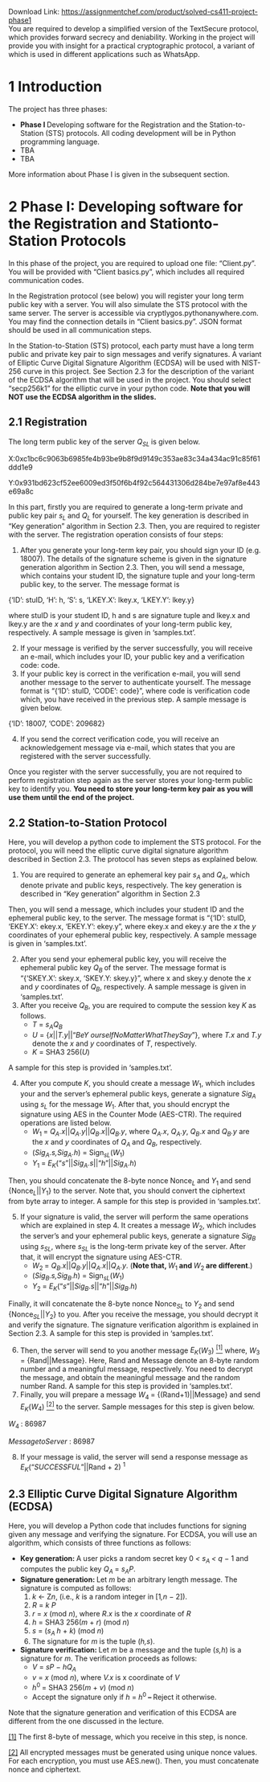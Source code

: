 Download Link: https://assignmentchef.com/product/solved-cs411-project-phase1
<br>
You are required to develop a simplified version of the TextSecure protocol, which provides forward secrecy and deniability. Working in the project will provide you with insight for a practical cryptographic protocol, a variant of which is used in different applications such as WhatsApp.

<h1>1      Introduction</h1>

The project has three phases:

<ul>

 <li><strong>Phase I </strong>Developing software for the Registration and the Station-to-Station (STS) protocols. All coding development will be in Python programming language.</li>

 <li>TBA</li>

 <li>TBA</li>

</ul>

More information about Phase I is given in the subsequent section.

<h1>2 Phase I: Developing software for the Registration and Stationto-Station Protocols</h1>

In this phase of the project, you are required to upload one file: “Client.py”. You will be provided with “Client basics.py”, which includes all required communication codes.

In the Registration protocol (see below) you will register your long term public key with a server. You will also simulate the STS protocol with the same server. The server is accessible via cryptlygos.pythonanywhere.com. You may find the connection details in “Client basics.py”. JSON format should be used in all communication steps.

In the Station-to-Station (STS) protocol, each party must have a long term public and private key pair to sign messages and verify signatures. A variant of Elliptic Curve Digital Signature Algorithm (ECDSA) will be used with NIST-256 curve in this project. See Section 2.3 for the description of the variant of the ECDSA algorithm that will be used in the project. You should select “secp256k1” for the elliptic curve in your python code. <strong>Note that you will NOT use the ECDSA algorithm in the slides.</strong>

<h2>2.1     Registration</h2>

The long term public key of the server <em>Q<sub>SL </sub></em>is given below.

X:0xc1bc6c9063b6985fe4b93be9b8f9d9149c353ae83c34a434ac91c85f61ddd1e9

Y:0x931bd623cf52ee6009ed3f50f6b4f92c564431306d284be7e97af8e443e69a8c

In this part, firstly you are required to generate a long-term private and public key pair <em>s<sub>L </sub></em>and <em>Q<sub>L </sub></em>for yourself. The key generation is described in “Key generation” algorithm in Section 2.3. Then, you are required to register with the server. The registration operation consists of four steps:

<ol>

 <li>After you generate your long-term key pair, you should sign your ID (e.g. 18007). The details of the signature scheme is given in the signature generation algorithm in Section 2.3. Then, you will send a message, which contains your student ID, the signature tuple and your long-term public key, to the server. The message format is</li>

</ol>

{‘ID’: stuID, ‘H’: h, ‘S’: s, ‘LKEY.X’: lkey.x, ‘LKEY.Y’: lkey.y}

where stuID is your student ID, h and s are signature tuple and lkey.x and lkey.y are the <em>x </em>and <em>y </em>and coordinates of your long-term public key, respectively. A sample message is given in ‘samples.txt’.

<ol start="2">

 <li>If your message is verified by the server successfully, you will receive an e-mail, which includes your ID, your public key and a verification code: code.</li>

 <li>If your public key is correct in the verification e-mail, you will send another message to the server to authenticate yourself. The message format is “{‘ID’: stuID, ‘CODE’: code}”, where code is verification code which, you have received in the previous step. A sample message is given below.</li>

</ol>

{‘ID’: 18007, ‘CODE’: 209682}

<ol start="4">

 <li>If you send the correct verification code, you will receive an acknowledgement message via e-mail, which states that you are registered with the server successfully.</li>

</ol>

Once you register with the server successfully, you are not required to perform registration step again as the server stores your long-term public key to identify you. <strong>You need to store your long-term key pair as you will use them until the end of the project.</strong>

<h2>2.2       Station-to-Station Protocol</h2>

Here, you will develop a python code to implement the STS protocol. For the protocol, you will need the elliptic curve digital signature algorithm described in Section 2.3. The protocol has seven steps as explained below.

<ol>

 <li>You are required to generate an ephemeral key pair <em>s<sub>A </sub></em>and <em>Q<sub>A</sub></em>, which denote private and public keys, respectively. The key generation is described in “Key generation” algorithm in Section 2.3</li>

</ol>

Then, you will send a message, which includes your student ID and the ephemeral public key, to the server. The message format is “{‘ID’: stuID, ‘EKEY.X’: ekey.x, ‘EKEY.Y’: ekey.y”, where ekey.x and ekey.y are the <em>x </em>the <em>y </em>coordinates of your ephemeral public key, respectively. A sample message is given in ‘samples.txt’.

<ol start="2">

 <li>After you send your ephemeral public key, you will receive the ephemeral public key <em>Q<sub>B </sub></em>of the server. The message format is “{‘SKEY.X’: skey.x, ‘SKEY.Y: skey.y}”, where x and skey.y denote the <em>x </em>and <em>y </em>coordinates of <em>Q<sub>B</sub></em>, respectively. A sample message is given in ‘samples.txt’.</li>

 <li>After you receive <em>Q<sub>B</sub></em>, you are required to compute the session key <em>K </em>as follows.

  <ul>

   <li><em>T </em>= <em>s<sub>A</sub>Q<sub>B</sub></em></li>

   <li><em>U </em>= {<em>x</em>||<em>T.y</em>||“<em>BeY ourselfNoMatterWhatTheySay</em>”}, where <em>T.x </em>and <em>T.y </em>denote the <em>x </em>and <em>y </em>coordinates of <em>T</em>, respectively.</li>

   <li><em>K </em>= SHA3 256(<em>U</em>)</li>

  </ul></li>

</ol>

A sample for this step is provided in ‘samples.txt’.

<ol start="4">

 <li>After you compute <em>K</em>, you should create a message <em>W</em><sub>1</sub>, which includes your and the server’s ephemeral public keys, generate a signature <em>Sig<sub>A </sub></em>using <em>s<sub>L </sub></em>for the message <em>W</em><sub>1</sub>. After that, you should encrypt the signature using AES in the Counter Mode (AES-CTR). The required operations are listed below.

  <ul>

   <li><em>W</em><sub>1 </sub>= <em>Q<sub>A</sub>.x</em>||<em>Q<sub>A</sub>.y</em>||<em>Q<sub>B</sub>.x</em>||<em>Q<sub>B</sub>.y</em>, where <em>Q<sub>A</sub>.x</em>, <em>Q<sub>A</sub>.y</em>, <em>Q<sub>B</sub>.x </em>and <em>Q<sub>B</sub>.y </em>are the <em>x </em>and <em>y </em>coordinates of <em>Q<sub>A </sub></em>and <em>Q<sub>B</sub></em>, respectively.</li>

   <li>(<em>Sig<sub>A</sub>.s,Sig<sub>A</sub>.h</em>) = Sign<em><sub>s</sub></em><em><sub>L</sub></em>(<em>W</em><sub>1</sub>)</li>

   <li><em>Y</em><sub>1 </sub>= <em>E<sub>K</sub></em>(“<em>s</em>”||<em>Sig<sub>A</sub>.s</em>||“<em>h</em>”||<em>Sig<sub>A</sub>.h</em>)</li>

  </ul></li>

</ol>

Then, you should concatenate the 8-byte nonce Nonce<em><sub>L </sub></em>and <em>Y</em><sub>1 </sub>and send {Nonce<em><sub>L</sub></em>||<em>Y</em><sub>1</sub>} to the server. Note that, you should convert the ciphertext from byte array to integer. A sample for this step is provided in ‘samples.txt’.

<ol start="5">

 <li>If your signature is valid, the server will perform the same operations which are explained in step 4. It creates a message <em>W</em><sub>2</sub>, which includes the server’s and your ephemeral public keys, generate a signature <em>Sig<sub>B </sub></em>using <em>s<sub>SL</sub></em>, where <em>s<sub>SL </sub></em>is the long-term private key of the server. After that, it will encrypt the signature using AES-CTR.

  <ul>

   <li><em>W</em><sub>2 </sub>= <em>Q<sub>B</sub>.x</em>||<em>Q<sub>B</sub>.y</em>||<em>Q<sub>A</sub>.x</em>||<em>Q<sub>A</sub>.y</em>. (<strong>Note that, </strong><em>W</em><sub>1 </sub><strong>and </strong><em>W</em><sub>2 </sub><strong>are different</strong>.)</li>

   <li>(<em>Sig<sub>B</sub>.s,Sig<sub>B</sub>.h</em>) = Sign<em><sub>s</sub></em><em><sub>L</sub></em>(<em>W</em><sub>1</sub>)</li>

   <li><em>Y</em><sub>2 </sub>= <em>E<sub>K</sub></em>(“<em>s</em>”||<em>Sig<sub>B</sub>.s</em>||“<em>h</em>”||<em>Sig<sub>B</sub>.h</em>)</li>

  </ul></li>

</ol>

Finally, it will concatenate the 8-byte nonce Nonce<em><sub>SL </sub></em>to <em>Y</em><sub>2 </sub>and send {Nonce<em><sub>SL</sub></em>||<em>Y</em><sub>2</sub>} to you. After you receive the message, you should decrypt it and verify the signature. The signature verification algorithm is explained in Section 2.3. A sample for this step is provided in ‘samples.txt’.

<ol start="6">

 <li>Then, the server will send to you another message <em>E<sub>K</sub></em>(<em>W</em><sub>3</sub>) <a href="#_ftn1" name="_ftnref1"><sup>[1]</sup></a> where, <em>W</em><sub>3 </sub>= {Rand||Message}. Here, Rand and Message denote an 8-byte random number and a meaningful message, respectively. You need to decrypt the message, and obtain the meaningful message and the random number Rand. A sample for this step is provided in ‘samples.txt’.</li>

 <li>Finally, you will prepare a message <em>W</em><sub>4 </sub>= {(Rand+1)||Message} and send <em>E<sub>K</sub></em>(<em>W</em><sub>4</sub>) <a href="#_ftn2" name="_ftnref2"><sup>[2]</sup></a> to the server. Sample messages for this step is given below.</li>

</ol>

<em>W</em><sub>4 </sub>: 86987

<em>MessagetoServer </em>: 86987

<ol start="8">

 <li>If your message is valid, the server will send a response message as <em>E<sub>K</sub></em>(“<em>SUCCESSFUL</em>”||Rand + 2) <sup>1</sup></li>

</ol>

<h2>2.3           Elliptic Curve Digital Signature Algorithm (ECDSA)</h2>

Here, you will develop a Python code that includes functions for signing given any message and verifying the signature. For ECDSA, you will use an algorithm, which consists of three functions as follows:

<ul>

 <li><strong>Key generation: </strong>A user picks a random secret key 0 <em>&lt; s<sub>A </sub>&lt; q </em>− 1 and computes the public key <em>Q<sub>A </sub></em>= <em>s<sub>A</sub>P</em>.</li>

 <li><strong>Signature generation: </strong>Let <em>m </em>be an arbitrary length message. The signature is computed as follows:

  <ol>

   <li><em>k </em>← Z<em>n</em>, (i.e., <em>k </em>is a random integer in [1<em>,n </em>− 2]).</li>

   <li><em>R </em>= <em>k </em> <em>P</em></li>

   <li><em>r </em>= <em>x </em>(mod <em>n</em>), where <em>R.x </em>is the <em>x </em>coordinate of <em>R</em></li>

   <li><em>h </em>= SHA3 256(<em>m </em>+ <em>r</em>) (mod <em>n</em>)</li>

   <li><em>s </em>= (<em>s<sub>A </sub></em> <em>h </em>+ <em>k</em>) (mod <em>n</em>)</li>

   <li>The signature for <em>m </em>is the tuple (<em>h,s</em>).</li>

  </ol></li>

 <li><strong>Signature verification: </strong>Let <em>m </em>be a message and the tuple (<em>s,h</em>) is a signature for <em>m</em>. The verification proceeds as follows:

  <ul>

   <li><em>V </em>= <em>sP </em>− <em>hQ<sub>A</sub></em></li>

   <li><em>v </em>= <em>x </em>(mod <em>n</em>), where <em>V.x </em>is x coordinate of <em>V</em></li>

   <li><em>h</em><sup>0 </sup>= SHA3 256(<em>m </em>+ <em>v</em>) (mod <em>n</em>)</li>

   <li>Accept the signature only if <em>h </em>= <em>h</em><sup>0 </sup><strong>– </strong>Reject it otherwise.</li>

  </ul></li>

</ul>

Note that the signature generation and verification of this ECDSA are different from the one discussed in the lecture.

<a href="#_ftnref1" name="_ftn1">[1]</a> The first 8-byte of message, which you receive in this step, is nonce.

<a href="#_ftnref2" name="_ftn2">[2]</a> All encrypted messages must be generated using unique nonce values. For each encryption, you must use AES.new(). Then, you must concatenate nonce and ciphertext.